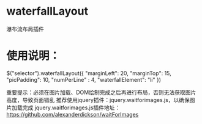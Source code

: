 waterfallLayout
===============

瀑布流布局插件

 使用说明：
===============

$("selector").waterfallLayout({
         "marginLeft": 20,
        "marginTop": 15,
        "picPadding": 10,
        "numPerLine" : 4,
        "waterfallElement": "li"
    })
    
 重要提示：必须在图片加载、DOM绘制完成之后再进行布局，否则无法获取图片高度，导致页面错乱
 推荐使用jquery插件：jquery.waitforimages.js，以确保图片加载完成
 jquery.waitforimages.js插件地址：https://github.com/alexanderdickson/waitForImages
